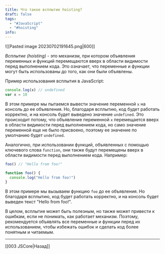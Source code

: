 ```yaml
---
title: Что такое всплытие hoisting?
draft: false
tags:
  - "#JavaScript"
  - "#hoisting"
info:
---
```

![[Pasted image 20230702191645.png|600]]

_Всплытие (hoisting)_ - это механизм, при котором объявления переменных и функций перемещаются вверх в области видимости перед выполнением кода. Это означает, что переменные и функции могут быть использованы до того, как они были объявлены.

Пример использования всплытия в JavaScript:

```javascript
console.log(x) // undefined
var x = 10
```

В этом примере мы пытаемся вывести значение переменной `x` на консоль до ее объявления. Но, благодаря всплытию, код будет работать корректно, и на консоль будет выведено значение `undefined`. Это происходит потому, что объявление переменной `x` перемещается вверх в области видимости перед выполнением кода, но само значение переменной еще не было присвоено, поэтому ее значение по умолчанию будет `undefined`.

Аналогично, при использовании функций, объявленных с помощью ключевого слова `function`, они также будут перемещены вверх в области видимости перед выполнением кода. Например:

```javascript
foo() // "Hello from foo!"

function foo() {
  console.log("Hello from foo!")
}
```

В этом примере мы вызываем функцию `foo` до ее объявления. Но благодаря всплытию, код будет работать корректно, и на консоль будет выведен текст "Hello from foo!".

В целом, всплытие может быть полезным, но также может привести к ошибкам, если не понимать, как работает механизм. Поэтому, рекомендуется объявлять все переменные и функции перед их использованием, чтобы избежать ошибок и сделать код более понятным и читаемым.

---

[[003 JSCore|Назад]]